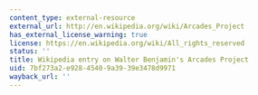 ```yaml
---
content_type: external-resource
external_url: http://en.wikipedia.org/wiki/Arcades_Project
has_external_license_warning: true
license: https://en.wikipedia.org/wiki/All_rights_reserved
status: ''
title: Wikipedia entry on Walter Benjamin's Arcades Project
uid: 7bf273a2-e928-4540-9a39-39e3478d9971
wayback_url: ''
---
```

